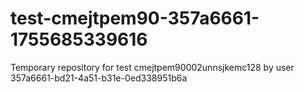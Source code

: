 # test-cmejtpem90-357a6661-1755685339616
Temporary repository for test cmejtpem90002unnsjkemc128 by user 357a6661-bd21-4a51-b31e-0ed338951b6a
